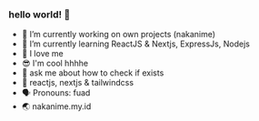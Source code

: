 ### hello world! 👋

- 🔭 I’m currently working on own projects (nakanime)
- 🌱 I’m currently learning ReactJS & Nextjs, ExpressJs, Nodejs
- 🙌 I love me
- 😎 I'm cool hhhhe
- 💬 ask me about how to check if exists
- 💯 reactjs, nextjs & tailwindcss
- 🗣 Pronouns: fuad
- 🌏 nakanime.my.id
<!--
**fsholehan/fsholehan** is a ✨ _special_ ✨ repository because its `README.md` (this file) appears on your GitHub profile.

Here are some ideas to get you started:

- 🔭 I’m currently working on own projects
- 🌱 I’m currently learning ReactJS
- 👯 I’m looking to collaborate on ...
- 🤔 I’m looking for help with ...
- 💬 Ask me about ...
- 📫 How to reach me: ...
- 😄 Pronouns: ...
- ⚡ Fun fact: ...
-->
